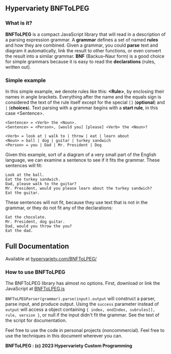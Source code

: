 
		
		
		
<h2>Hypervariety BNFToLPEG</h2>

<h3>What is it?</h3>

<b>BNFToLPEG</b> is a compact JavaScript library that will read in a description of a parsing expression grammar. A <b>grammar</b> defines a set of named <b>rules</b> and how they are combined. Given a grammar, you could <b>parse</b> text and diagram it automatically, link the result to other functions, or even convert the result into a similar grammar. <b>BNF</b> (Backus–Naur form) is a good choice for simple grammars because it is easy to read the <b>declarations</b> (rules, written out).

<h3>Simple example</h3>
In this simple example, we denote rules like this: <b>&lt;Rule&gt;</b>, by enclosing their names in angle brackets. Everything after the name and the equals sign is considered the text of the rule itself except for the special <code>[]</code> (<b>optional</b>) and <code>|</code> (<b>choices</b>). Text parsing with a grammar begins with a <b>start rule</b>, in this case &lt;Sentence&gt;.

    <Sentence> = <Verb> the <Noun>.
    <Sentence> = <Person>, [would you] [please] <Verb> the <Noun>?

    <Verb> = look at | walk to | throw | eat | learn about
    <Noun> = ball | dog | guitar | turkey sandwich
    <Person> = you | Dad | Mr. President | Dog

Given this example, sort of a diagram of a very small part of the English language, we can examine a sentence to see if it fits the grammar. These sentences will fit:

    Look at the ball.
    Eat the turkey sandwich.
    Dad, please walk to the guitar?
    Mr. President, would you please learn about the turkey sandwich?
    Eat the guitar.

These sentences will not fit, because they use text that is not in the grammar, or they do not fit any of the declarations:

    Eat the chocolate.
    Mr. President, dog guitar.
    Dad, would you throw the you?
    Eat the dad.

<h2>Full Documentation</h2>

Available at <a href="https://hypervariety.com/BNFToLPEG/">hypervariety.com/BNFToLPEG/</a>

<h3>How to use BNFToLPEG</h3>

The BNFToLPEG library has almost no options. First, download or link the JavaScript at <a href="BNFToLPEG.js">BNFToLPEG.js</a>
<p>
<code>BNFToLPEGParser(grammar).parse(input).output</code> will construct a parser, parse input, and produce output. Using the <code>success</code> parameter instead of <code>output</code> will access a object containing <code>{ index, endIndex, subrules[], rule, version }</code>, or null if the input didn't fit the grammar. See the text of the script for documentation.
</p><p>
</p><p>
Feel free to use the code in personal projects (noncommercial). Feel free to use the techniques in this document wherever you can.
</p><p>
<b>BNFToLPEG : (c) 2023 Hypervariety Custom Programming</b>

</p>
